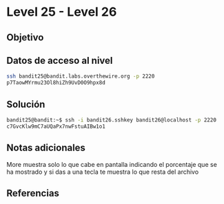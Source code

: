 # Level 25 - Level 26
## Objetivo
## Datos de acceso al nivel
```bash
ssh bandit25@bandit.labs.overthewire.org -p 2220
p7TaowMYrmu23Ol8hiZh9UvD0O9hpx8d
```
## Solución
```bash
bandit25@bandit:~$ ssh -i bandit26.sshkey bandit26@localhost -p 2220
c7GvcKlw9mC7aUQaPx7nwFstuAIBw1o1
```
## Notas adicionales
More muestra solo lo que cabe en pantalla indicando el porcentaje que se ha mostrado y si das a una tecla te muestra lo que resta del archivo
## Referencias